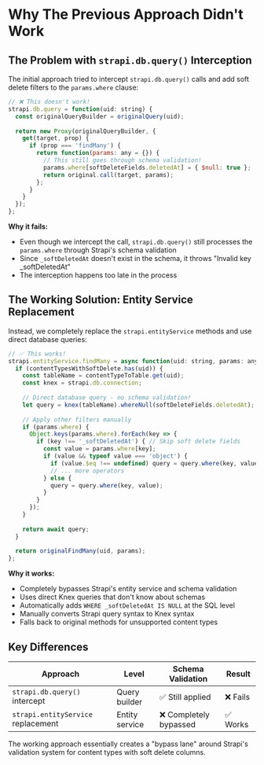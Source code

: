 # Why The Previous Approach Didn't Work

## The Problem with `strapi.db.query()` Interception

The initial approach tried to intercept `strapi.db.query()` calls and add soft delete filters to the `params.where` clause:

```javascript
// ❌ This doesn't work!
strapi.db.query = function(uid: string) {
  const originalQueryBuilder = originalQuery(uid);
  
  return new Proxy(originalQueryBuilder, {
    get(target, prop) {
      if (prop === 'findMany') {
        return function(params: any = {}) {
          // This still goes through schema validation!
          params.where[softDeleteFields.deletedAt] = { $null: true };
          return original.call(target, params);
        };
      }
    }
  });
};
```

**Why it fails:**
- Even though we intercept the call, `strapi.db.query()` still processes the `params.where` through Strapi's schema validation
- Since `_softDeletedAt` doesn't exist in the schema, it throws "Invalid key _softDeletedAt"
- The interception happens too late in the process

## The Working Solution: Entity Service Replacement

Instead, we completely replace the `strapi.entityService` methods and use direct database queries:

```javascript
// ✅ This works!
strapi.entityService.findMany = async function(uid: string, params: any = {}) {
  if (contentTypesWithSoftDelete.has(uid)) {
    const tableName = contentTypeToTable.get(uid);
    const knex = strapi.db.connection;
    
    // Direct database query - no schema validation!
    let query = knex(tableName).whereNull(softDeleteFields.deletedAt);
    
    // Apply other filters manually
    if (params.where) {
      Object.keys(params.where).forEach(key => {
        if (key !== '_softDeletedAt') { // Skip soft delete fields
          const value = params.where[key];
          if (value && typeof value === 'object') {
            if (value.$eq !== undefined) query = query.where(key, value.$eq);
            // ... more operators
          } else {
            query = query.where(key, value);
          }
        }
      });
    }
    
    return await query;
  }
  
  return originalFindMany(uid, params);
};
```

**Why it works:**
- Completely bypasses Strapi's entity service and schema validation
- Uses direct Knex queries that don't know about schemas
- Automatically adds `WHERE _softDeletedAt IS NULL` at the SQL level
- Manually converts Strapi query syntax to Knex syntax
- Falls back to original methods for unsupported content types

## Key Differences

| Approach | Level | Schema Validation | Result |
|----------|-------|-------------------|---------|
| `strapi.db.query()` intercept | Query builder | ✅ Still applied | ❌ Fails |
| `strapi.entityService` replacement | Entity service | ❌ Completely bypassed | ✅ Works |

The working approach essentially creates a "bypass lane" around Strapi's validation system for content types with soft delete columns.
